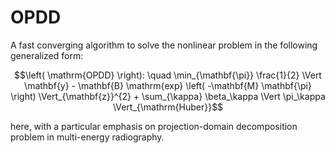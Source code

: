 # OPDD
A fast converging algorithm to solve the nonlinear problem in the following generalized form:

$$\left( \mathrm{OPDD} \right): \quad \min_{\mathbf{\pi}} \frac{1}{2} \Vert \mathbf{y} - \mathbf{B} \mathrm{exp} \left( -\mathbf{M} \mathbf{\pi} \right) \Vert_{\mathbf{z}}^{2} + \sum_{\kappa} \beta_\kappa \Vert \pi_\kappa \Vert_{\mathrm{Huber}}$$

here, with a particular emphasis on projection-domain decomposition problem in multi-energy radiography.
